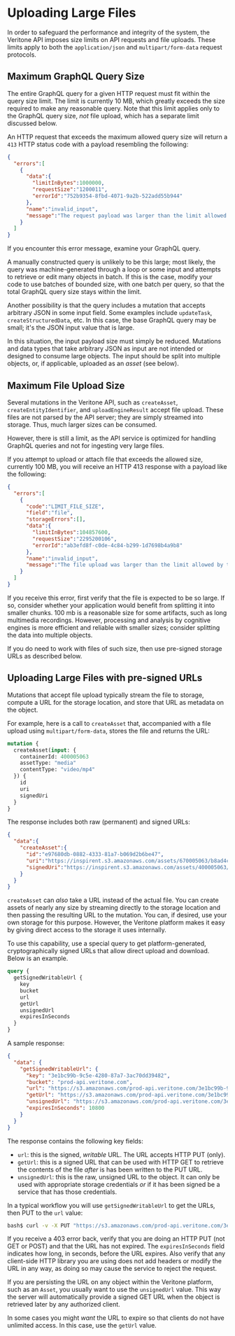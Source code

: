 <!-- ---
title: Uploading Large Files
--- -->
# Uploading Large Files

In order to safeguard the performance and integrity of the system, the
Veritone API imposes size limits on API requests and file uploads.
These limits apply to both the `application/json` and `multipart/form-data`
request protocols.

## Maximum GraphQL Query Size

The entire GraphQL query for a given HTTP request must fit within the
query size limit. The limit is currently 10 MB, which greatly exceeds the size required to make any reasonable query. Note that this limit applies only
to the GraphQL query size, _not_ file upload, which has a separate limit
discussed below.

An HTTP request that exceeds the maximum allowed query size will
return a `413` HTTP status code with a payload resembling the following:
```json
{
  "errors":[
    {
      "data":{
        "limitInBytes":1000000,
        "requestSize":"1200011",
        "errorId":"752b9354-8fbd-4071-9a2b-522add55b944"
      },
      "name":"invalid_input",
      "message":"The request payload was larger than the limit allowed by this server. The maximum JSON request size is 10000000 bytes (10 mb)."
    }
  ]
}
```

If you encounter this error message, examine your GraphQL query.

A manually constructed query is unlikely to be this large; most likely,
the query was machine-generated through a loop or some input and
attempts to retrieve or edit many objects in batch.
If this is the case, modify your code to use batches of bounded size,
with one batch per query, so that the total GraphQL query size stays
within the limit.

Another possibility is that the query includes a mutation that accepts
arbitrary JSON in some input field. Some examples include `updateTask`,
`createStructuredData`, etc. In this case, the base GraphQL query may
be small; it's the JSON input value that is large.

In this situation, the input payload size must simply be reduced.
Mutations and data types that take arbitrary JSON as input are not
intended or designed to consume large objects. The input should be
split into multiple objects, or, if applicable, uploaded as an _asset_
(see below).

## Maximum File Upload Size

Several mutations in the Veritone API, such as `createAsset`,
`createEntityIdentifier`, and `uploadEngineResult` accept file upload.
These files are not parsed by the API server; they are simply streamed
into storage. Thus, much larger sizes can be consumed.

However, there is still a limit, as the API service is optimized for
handling GraphQL queries and not for ingesting very large files.

If you attempt to upload or attach file that exceeds the allowed size,
currently 100 MB, you will receive an HTTP 413 response with a payload
like the following:

```json
{
  "errors":[
    {
      "code":"LIMIT_FILE_SIZE",
      "field":"file",
      "storageErrors":[],
      "data":{
        "limitInBytes":104857600,
        "requestSize":"2295200106",
        "errorId":"ab3efd8f-c0de-4c84-b299-1d7698b4a9b8"
      },
      "name":"invalid_input",
      "message":"The file upload was larger than the limit allowed by this server. The maximum file upload size is 104857600 bytes (100 mb)."
    }
  ]
}
```

If you receive this error, first verify that the file is expected to be
so large. If so, consider whether your application would benefit from splitting
it into smaller chunks. 100 mb is a reasonable size for some artifacts, such as
long multimedia recordings. However, processing and analysis by cognitive
engines is more efficient and reliable with smaller sizes; consider splitting
the data into multiple objects.

If you do need to work with files of such size, then use pre-signed
storage URLs as described below.

## Uploading Large Files with pre-signed URLs

Mutations that accept file upload typically stream the file to storage,
compute a URL for the storage location, and store that URL as metadata
on the object.

For example, here is a call to `createAsset` that, accompanied with a
file upload using `multipart/form-data`, stores the file and returns the URL:

```graphql
mutation {
  createAsset(input: {
    containerId: 400005063
    assetType: "media"
    contentType: "video/mp4"
  }) {
    id
    uri
    signedUri
  }
}
```

The response includes both raw (permanent) and signed URLs:
```json
{
  "data":{
    "createAsset":{
      "id":"e97680db-0882-4333-81a7-b069d2b6be47",
      "uri":"https://inspirent.s3.amazonaws.com/assets/670005063/b8ad4c2d-6539-4627-8095-9843901d494d.mp4",
      "signedUri":"https://inspirent.s3.amazonaws.com/assets/400005063/a8ad3b2d-6539-4627-8095-9843901d494d.mp4?X-Amz-Algorithm=AWS4-HMAC-SHA256&X-Amz-Credential=AKIAI7L6G7PCOOOLA7MQ%2F20180507%2Fus-east-1%2Fs3%2Faws4_request&X-Amz-Date=20180507T222856Z&X-Amz-Expires=3600&X-Amz-Signature=55ca05b8edbefe1bb0ece70c0b40562f69b5be147c88e8c8c19e25dc73dc741d&X-Amz-SignedHeaders=host"
    }
  }
}
```

`createAsset` can _also_ take a URL instead of the actual file.
You can create assets of nearly any size by streaming directly to the storage
location and then passing the resulting URL to the mutation.
You can, if desired, use your own storage for this purpose. However, the
Veritone platform makes it easy by giving direct access to the storage
it uses internally.

To use this capability, use a special query to get platform-generated,
cryptographically signed URLs that allow direct upload and download.
Below is an example.

```graphql
query {
  getSignedWritableUrl {
    key
    bucket
    url
    getUrl
    unsignedUrl
    expiresInSeconds
  }
}
```

A sample response:

```json
{
  "data": {
    "getSignedWritableUrl": {
      "key": "3e1bc99b-9c5e-4280-87a7-3ac70dd39482",
      "bucket": "prod-api.veritone.com",
      "url": "https://s3.amazonaws.com/prod-api.veritone.com/3e1bc99b-9c5e-4280-87a7-3ac70dd39482?X-Amz-Algorithm=AWS4-HMAC-SHA256&X-Amz-Credential=AKIAJSGMPJHUC4ZLIYMQ%2F20180507%2Fus-east-1%2Fs3%2Faws4_request&X-Amz-Date=20180507T223634Z&X-Amz-Expires=10800&X-Amz-Signature=1eed5e973843e397510def0325437571d350b3ad90320a4f8dc9f4d9b503f798&X-Amz-SignedHeaders=host",
      "getUrl": "https://s3.amazonaws.com/prod-api.veritone.com/3e1bc99b-9c5e-4280-87a7-3ac70dd39482?X-Amz-Algorithm=AWS4-HMAC-SHA256&X-Amz-Credential=AKIAJSGMPJHUC4ZLIYMQ%2F20180507%2Fus-east-1%2Fs3%2Faws4_request&X-Amz-Date=20180507T223634Z&X-Amz-Expires=10800&X-Amz-Signature=25b1753f8c46a204c2a5f1e9c4bb23fdb98cf1d2c0a4d02936ac2978417b8ab1&X-Amz-SignedHeaders=host",
      "unsignedUrl": "https://s3.amazonaws.com/prod-api.veritone.com/3e1bc99b-9c5e-4280-87a7-3ac70dd39482",
      "expiresInSeconds": 10800
    }
  }
}
```

The response contains the following key fields:
* `url`:  this is the signed, _writable_ URL. The URL accepts HTTP PUT (only).
* `getUrl`:  this is a signed URL that can be used with HTTP GET to retrieve
 the contents of the file _after_ is has been written to the PUT URL.
* `unsignedUrl`:  this is the raw, unsigned URL to the object. It can only
 be used with appropriate storage credentials _or_ if it has been signed
 be a service that has those credentials.

In a typical workflow you will use `getSignedWritableUrl` to get the
URLs, then PUT to the `url` value:

```bash
bash$ curl -v -X PUT "https://s3.amazonaws.com/prod-api.veritone.com/3e1bc99b-9c5e-4280-87a7-3ac70dd39482?X-Amz-Algorithm=AWS4-HMAC-SHA256&X-Amz-Credential=AKIAJSGMPJHUC4ZLIYMQ%2F20180507%2Fus-east-1%2Fs3%2Faws4_request&X-Amz-Date=20180507T223634Z&X-Amz-Expires=10800&X-Amz-Signature=1eed5e973043e397510def0325437571d350b3ad90320a4f8dc9f4d9b503f798&X-Amz-SignedHeaders=host" -d @test.mp4
```

If you receive a 403 error back, verify that you are doing an HTTP PUT (not GET
or POST) and that the URL has not expired. The `expiresInSeconds` field
indicates how long, in seconds, before the URL expires. Also verify that
any client-side HTTP library you are using does not add headers or modify
the URL in any way, as doing so may cause the service to reject the request.

If you are persisting the URL on any object within the Veritone platform,
such as an `Asset`,
you usually want to use the `unsignedUrl` value. This way the server will
automatically provide a signed GET URL when the object is retrieved later
by any authorized client.

In some cases you might _want_ the URL to expire so that clients do not have
unlimited access. In this case, use the `getUrl` value.
